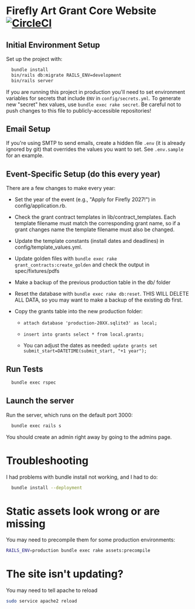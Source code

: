# Firefly Art Grant Core Website [![CircleCI](https://circleci.com/gh/FireflyArtsCollective/ffagc.svg?style=svg)](https://circleci.com/gh/FireflyArtsCollective/ffagc)

## Initial Environment Setup

Set up the project with:

```sh
  bundle install
  bin/rails db:migrate RAILS_ENV=development
  bin/rails server
```

If you are running this project in production you'll need to set environment variables for secrets that include `ENV` in `config/secrets.yml`.  To generate new "secret" hex values, use `bundle exec rake secret`.  Be careful not to push changes to this file to publicly-accessible repositories!

## Email Setup

If you're using SMTP to send emails, create a hidden file `.env` (it is already ignored by git) that overrides the values you want to set. See `.env.sample` for an example.

## Event-Specific Setup (do this every year)

There are a few changes to make every year:

* Set the year of the event (e.g., "Apply for Firefly 2027!") in config/application.rb.

* Check the grant contract templates in lib/contract_templates.  Each template filename
must match the corresponding grant name, so if a grant changes name the template filename must
also be changed.

* Update the template constants (install dates and deadlines) in config/template_values.yml.

* Update golden files with `bundle exec rake grant_contracts:create_golden` and check the output in spec/fixtures/pdfs

* Make a backup of the previous production table in the db/ folder

* Reset the database with `bundle exec rake db:reset`. THIS WILL DELETE ALL DATA, so you may want to make a backup of the existing db first.

* Copy the grants table into the new production folder:

  * `attach database 'production-20XX.sqlite3' as local;`

  * `insert into grants select * from local.grants;`

  * You can adjust the dates as needed: `update grants set submit_start=DATETIME(submit_start, "+1 year");`

## Run Tests

```sh
  bundle exec rspec
```

## Launch the server

Run the server, which runs on the default port 3000:

```sh
  bundle exec rails s
```

You should create an admin right away by going to the admins page.

# Troubleshooting

I had problems with bundle install not working, and I had to do:

```sh
  bundle install --deployment
```

# Static assets look wrong or are missing

You may need to precompile them for some production environments:

```sh
RAILS_ENV=production bundle exec rake assets:precompile
```

# The site isn't updating?

You may need to tell apache to reload

```sh
sudo service apache2 reload
```
